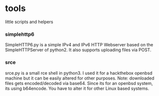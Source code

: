 # tools
little scripts and helpers

### simplehttp6
SimpleHTTP6.py is a simple IPv4 and IPv6 HTTP Webserver based on the SimpleHTTPServer of python2.
It also supports uploading files via POST.

### srce
srce.py is a small rce shell in python3. I used it for a hackthebox openbsd machine but it can be easily altered for other purposes.
Note: downloaded files gets encoded/decoded via base64. Since its for an openbsd system, its using b64encode. You have to alter it for other Linux based systems.
